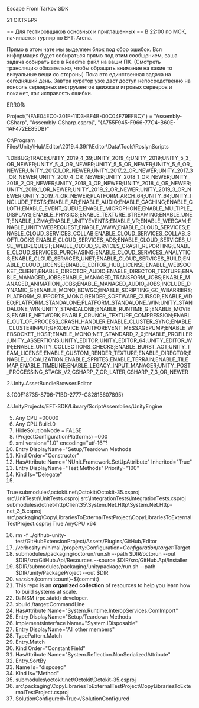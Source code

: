 Escape From Tarkov SDK

21 ОКТЯБРЯ

== Для тестировщиков основных и приглашенных ==
В 22:00 по МСК, начинается турнир по EFT: Arena.

Прямо в этом чате мы выделяем блок под сбор ошибок. Вся информация будет собираться прямо под этим сообщением, ваша задача собирать все в Readme файл на вашм ПК. (Смотреть трансляцию обязательно, чтобы обращать внимание на какие то визуальные вещи со стороны)
Пока это единственная задача на сегодняший день. Завтра куратор уже даст доступ непосредственно на консоль серверных инструментов движка и игровых серверов и покажет, как исправлять ошибки.

ERROR:

Project("{FAE04EC0-301F-11D3-BF4B-00C04F79EFBC}") = "Assembly-CSharp", "Assembly-CSharp.csproj", "{A755F945-F966-77C4-B60E-1AF472EE85DB}"


C:\Program Files\Unity\Hub\Editor\2019.4.39f1\Editor\Data\Tools\RoslynScripts

1.<DefineConstants>DEBUG;TRACE;UNITY_2019_4_39;UNITY_2019_4;UNITY_2019;UNITY_5_3_OR_NEWER;UNITY_5_4_OR_NEWER;UNITY_5_5_OR_NEWER;UNITY_5_6_OR_NEWER;UNITY_2017_1_OR_NEWER;UNITY_2017_2_OR_NEWER;UNITY_2017_3_OR_NEWER;UNITY_2017_4_OR_NEWER;UNITY_2018_1_OR_NEWER;UNITY_2018_2_OR_NEWER;UNITY_2018_3_OR_NEWER;UNITY_2018_4_OR_NEWER;UNITY_2019_1_OR_NEWER;UNITY_2019_2_OR_NEWER;UNITY_2019_3_OR_NEWER;UNITY_2019_4_OR_NEWER;PLATFORM_ARCH_64;UNITY_64;UNITY_INCLUDE_TESTS;ENABLE_AR;ENABLE_AUDIO;ENABLE_CACHING;ENABLE_CLOTH;ENABLE_EVENT_QUEUE;ENABLE_MICROPHONE;ENABLE_MULTIPLE_DISPLAYS;ENABLE_PHYSICS;ENABLE_TEXTURE_STREAMING;ENABLE_UNET;ENABLE_LZMA;ENABLE_UNITYEVENTS;ENABLE_VR;ENABLE_WEBCAM;ENABLE_UNITYWEBREQUEST;ENABLE_WWW;ENABLE_CLOUD_SERVICES;ENABLE_CLOUD_SERVICES_COLLAB;ENABLE_CLOUD_SERVICES_COLLAB_SOFTLOCKS;ENABLE_CLOUD_SERVICES_ADS;ENABLE_CLOUD_SERVICES_USE_WEBREQUEST;ENABLE_CLOUD_SERVICES_CRASH_REPORTING;ENABLE_CLOUD_SERVICES_PURCHASING;ENABLE_CLOUD_SERVICES_ANALYTICS;ENABLE_CLOUD_SERVICES_UNET;ENABLE_CLOUD_SERVICES_BUILD;ENABLE_CLOUD_LICENSE;ENABLE_EDITOR_HUB_LICENSE;ENABLE_WEBSOCKET_CLIENT;ENABLE_DIRECTOR_AUDIO;ENABLE_DIRECTOR_TEXTURE;ENABLE_MANAGED_JOBS;ENABLE_MANAGED_TRANSFORM_JOBS;ENABLE_MANAGED_ANIMATION_JOBS;ENABLE_MANAGED_AUDIO_JOBS;INCLUDE_DYNAMIC_GI;ENABLE_MONO_BDWGC;ENABLE_SCRIPTING_GC_WBARRIERS;PLATFORM_SUPPORTS_MONO;RENDER_SOFTWARE_CURSOR;ENABLE_VIDEO;PLATFORM_STANDALONE;PLATFORM_STANDALONE_WIN;UNITY_STANDALONE_WIN;UNITY_STANDALONE;ENABLE_RUNTIME_GI;ENABLE_MOVIES;ENABLE_NETWORK;ENABLE_CRUNCH_TEXTURE_COMPRESSION;ENABLE_OUT_OF_PROCESS_CRASH_HANDLER;ENABLE_CLUSTER_SYNC;ENABLE_CLUSTERINPUT;GFXDEVICE_WAITFOREVENT_MESSAGEPUMP;ENABLE_WEBSOCKET_HOST;ENABLE_MONO;NET_STANDARD_2_0;ENABLE_PROFILER;UNITY_ASSERTIONS;UNITY_EDITOR;UNITY_EDITOR_64;UNITY_EDITOR_WIN;ENABLE_UNITY_COLLECTIONS_CHECKS;ENABLE_BURST_AOT;UNITY_TEAM_LICENSE;ENABLE_CUSTOM_RENDER_TEXTURE;ENABLE_DIRECTOR;ENABLE_LOCALIZATION;ENABLE_SPRITES;ENABLE_TERRAIN;ENABLE_TILEMAP;ENABLE_TIMELINE;ENABLE_LEGACY_INPUT_MANAGER;UNITY_POST_PROCESSING_STACK_V2;CSHARP_7_OR_LATER;CSHARP_7_3_OR_NEWER</DefineConstants>


2.Unity.AssetBundleBrowser.Editor

3.{C0F18735-8706-71BD-2777-C82815607895}

4.UnityProjects/EFT-SDK/Library/ScriptAssemblies/UnityEngine

5. Any CPU =00000
6. Any CPU.Build.0
7. HideSolutionNode = FALSE
8. (ProjectConfigurationPlatforms) =000
9. xml version="1.0" encoding="utf-16"?
10. Entry DisplayName="Setup/Teardown Methods
11. Kind Order="Constructor"
12. HasAttribute Name="NUnit.Framework.SetUpAttribute" Inherited="True"
13. Entry DisplayName="Test Methods" Priority="100"
14. Kind Is="Delegate"
15. ﻿<SolutionConfiguration>
  <Settings>
    <AllowParallelTestExecution>True</AllowParallelTestExecution>
    <MetricsExclusionList>
      <Value>submodules\octokit.net\Octokit\Octokit-35.csproj</Value>
      <Value>src\UnitTests\UnitTests.csproj</Value>
      <Value>src\IntegrationTests\IntegrationTests.csproj</Value>
      <Value>submodules\dotnet-httpClient35\System.Net.Http\System.Net.Http-net_3_5.csproj</Value>
      <Value>src\packaging\CopyLibrariesToExternalTestProject\CopyLibrariesToExternalTestProject.csproj</Value>
    </MetricsExclusionList>
    <SolutionConfigured>True</SolutionConfigured>
    <UseBuildPlatform>AnyCPU</UseBuildPlatform>
    <UseCPUArchitecture>x64</UseCPUArchitecture>
  </Settings>
</SolutionConfiguration>

16. rm -f ../github-unity-test/GitHubExtensionProject/Assets/Plugins/GitHub/Editor
17. /verbosity:minimal /property:Configuration=$Configuration /target:$Target
18. submodules/packaging/octorun/run.sh --path $DIR/octorun --out $DIR/src/GitHub.Api/Resources --source $DIR/src/GitHub.Api/Installer
19. $DIR/submodules/packaging/unitypackage/run.sh --path $DIR/unity/PackageProject --out $DIR
20. ${version}.${commitcount}-${commit}
21. This repo is an **organized collection** of resources to help you learn how to build systems at scale.
22. D: NSM (rpc.statd) developer.
23.  xbuild /target:CommandLine
24.  HasAttribute Name="System.Runtime.InteropServices.ComImport"
25.  Entry DisplayName="Setup/Teardown Methods
26.  ImplementsInterface Name="System.IDisposable"
27.  Entry DisplayName="All other members"
28.  TypePattern.Match
29.  Entry.Match
30.  Kind Order="Constant Field"
31.  HasAttribute Name="System.Reflection.NonSerializedAttribute"
32.  Entry.SortBy
33.  Name Is="disposed"
34.  Kind Is="Method"
35.  <Value>submodules\octokit.net\Octokit\Octokit-35.csproj</Value>
36. <Value>src\packaging\CopyLibrariesToExternalTestProject\CopyLibrariesToExternalTestProject.csproj</Value>
37. SolutionConfigured>True</SolutionConfigured


